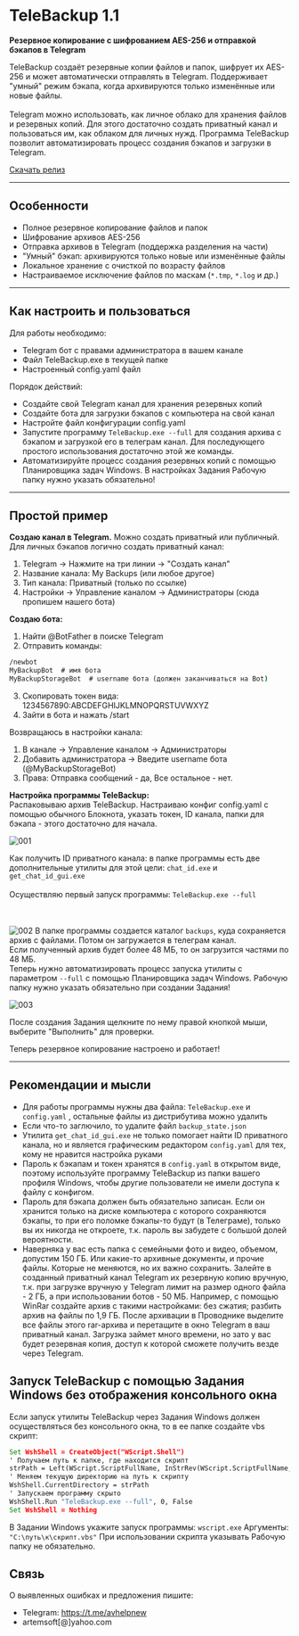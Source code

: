 # TeleBackup 1.1

**Резервное копирование с шифрованием AES-256 и отправкой бэкапов в Telegram**

TeleBackup создаёт резервные копии файлов и папок, шифрует их AES-256 и может автоматически отправлять в Telegram. Поддерживает "умный" режим бэкапа, когда архивируются только изменённые или новые файлы. <br><br>
Telegram можно использовать, как личное облако для хранения файлов и резервных копий. Для этого достаточно создать приватный канал и пользоваться им, как облаком для личных нужд. Программа TeleBackup позволит автоматизировать процесс создания бэкапов и загрузки в Telegram.


[Скачать релиз](https://github.com/artemsoft2025/TeleBackup/releases)

---

## Особенности

- Полное резервное копирование файлов и папок
- Шифрование архивов AES-256
- Отправка архивов в Telegram (поддержка разделения на части)
- "Умный" бэкап: архивируются только новые или изменённые файлы
- Локальное хранение с очисткой по возрасту файлов
- Настраиваемое исключение файлов по маскам (`*.tmp`, `*.log` и др.)

---

## Как настроить и пользоваться

Для работы необходимо:
- Telegram бот с правами администратора в вашем канале
- Файл TeleBackup.exe в текущей папке
- Настроенный config.yaml файл

Порядок действий:
- Создайте свой Telegram канал для хранения резервных копий
- Создайте бота для загрузки бэкапов с компьютера на свой канал
- Настройте файл конфигурации config.yaml 
- Запустите программу `TeleBackup.exe --full` для создания архива с бэкапом и загрузкой его в телеграм канал. Для последующего простого использования достаточно этой же команды.
- Автоматизируйте процесс создания резервных копий с помощью Планировщика задач Windows. В настройках Задания Рабочую папку нужно указать обязательно!

---

## Простой пример

**Создаю канал в Telegram.** Можно создать приватный или публичный. Для личных бэкапов логично создать приватный канал:
1. Telegram → Нажмите на три линии → "Создать канал"
2. Название канала: My Backups (или любое другое)
3. Тип канала: Приватный (только по ссылке)
4. Настройки → Управление каналом → Администраторы (сюда пропишем нашего бота)

**Создаю бота:**
1. Найти @BotFather в поиске Telegram
2. Отправить команды:
```cmd
/newbot
MyBackupBot  # имя бота
MyBackupStorageBot  # username бота (должен заканчиваться на Bot)
```
3. Скопировать токен вида: 1234567890:ABCDEFGHIJKLMNOPQRSTUVWXYZ
4. Зайти в бота и нажать /start

Возвращаюсь в настройки канала:
1. В канале → Управление каналом → Администраторы
2. Добавить администратора → Введите username бота (@MyBackupStorageBot)
3. Права: Отправка сообщений - да, Все остальное - нет.

**Настройка программы TeleBackup:**<br>
Распаковываю архив TeleBackup. Настраиваю конфиг config.yaml с помощью обычного Блокнота, указать токен, ID канала, папки для бэкапа - этого достаточно для начала.

![001](img/001.png)

Как получить ID приватного канала: в папке программы есть две дополнительные утилиты для этой цели: `chat_id.exe` и `get_chat_id_gui.exe` 
<br><br>
Осуществляю первый запуск программы: `TeleBackup.exe --full`

<br><br>
![002](img/002.png)
В папке программы создается каталог `backups`, куда сохраняется архив с файлами. Потом он загружается в телеграм канал. <br>
Если полученный архив будет более 48 МБ, то он загрузится частями по 48 МБ.<br>
Теперь нужно автоматизировать процесс запуска утилиты с параметром `--full` с помощью Планировщика задач Windows. Рабочую папку нужно указать обязательно при создании Задания!

![003](img/003.png)

После создания Задания щелкните по нему правой кнопкой мыши, выберите "Выполнить" для проверки.

Теперь резервное копирование настроено и работает!

---

## Рекомендации и мысли

- Для работы программы нужны два файла: `TeleBackup.exe` и `config.yaml` , остальные файлы из дистрибутива можно удалить
- Если что-то заглючило, то удалите файл `backup_state.json` 
- Утилита `get_chat_id_gui.exe` не только помогает найти ID приватного канала, но и является графическим редактором `config.yaml` для тех, кому не нравится настройка руками
- Пароль к бэкапам и токен хранятся в `config.yaml` в открытом виде, поэтому используйте программу TeleBackup из папки вашего профиля Windows, чтобы другие пользователи не имели доступа к файлу с конфигом. 
- Пароль для бэкапа должен быть обязательно записан. Если он хранится только на диске компьютера с которого сохраняются бэкапы, то при его поломке бэкапы-то будут (в Телеграме), только вы их никогда не откроете, т.к. пароль вы забудете с большой долей вероятности.
- Наверняка у вас есть папка с семейными фото и видео, объемом, допустим 150 ГБ. Или какие-то архивные документы, и прочие файлы. Которые не меняются, но их важно сохранить. Залейте в созданный приватный канал Telegram их резервную копию вручную, т.к. при загрузке вручную у Telegram лимит на размер одного файла - 2 ГБ, а при использовании ботов - 50 МБ. Например, с помощью WinRar создайте архив с такими настройками: без сжатия; разбить архив на файлы по 1,9 ГБ. После архивации в Проводнике выделите все файлы этого rar-архива и перетащите в окно Telegram в ваш приватный канал. Загрузка займет много времени, но зато у вас будет резервная копия, доступ к которой сможете получить везде через Telegram.

## Запуск TeleBackup с помощью Задания Windows без отображения консольного окна

Если запуск утилиты TeleBackup через Задания Windows должен осуществляться без консольного окна, то в ее папке создайте vbs скрипт:
```cmd
Set WshShell = CreateObject("WScript.Shell")
' Получаем путь к папке, где находится скрипт
strPath = Left(WScript.ScriptFullName, InStrRev(WScript.ScriptFullName, "\"))
' Меняем текущую директорию на путь к скрипту
WshShell.CurrentDirectory = strPath
' Запускаем программу скрыто
WshShell.Run "TeleBackup.exe --full", 0, False
Set WshShell = Nothing
```
В Задании Windows укажите запуск программы:
`wscript.exe`
Аргументы:
`"C:\путь\к\скрипт.vbs"`
При использовании скрипта указывать Рабочую папку не обязательно.

## Связь

О выявленных ошибках и предложения пишите:
- Telegram: https://t.me/avhelpnew
- artemsoft[@]yahoo.com
